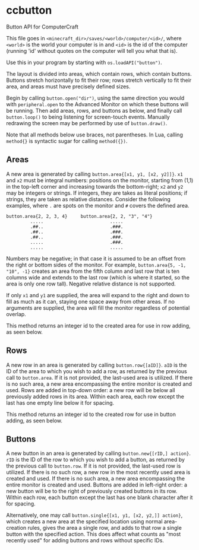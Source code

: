 ccbutton
========

Button API for ComputerCraft

This file goes in `<minecraft_dir>/saves/<world>/computer/<id>/`, where
`<world>` is the world your computer is in and `<id>` is the id of the computer
(running 'id' without quotes on the computer will tell you what that is).

Use this in your program by starting with `os.loadAPI("button")`.

The layout is divided into areas, which contain rows, which contain buttons.
Buttons stretch horizontally to fit their row; rows stretch vertically to fit
their area, and areas must have precisely defined sizes.

Begin by calling `button.open("dir")`, using the same direction you would with
`peripheral.open` to the Advanced Monitor on which these buttons will be
running.  Then add areas, rows, and buttons as below, and finally call
`button.loop()` to being listening for screen-touch events.  Manually redrawing
the screen may be performed by use of `button.draw()`.

Note that all methods below use braces, not parentheses.  In Lua, calling
`method{}` is syntactic sugar for calling `method({})`.

Areas
-----
A new area is generated by calling `button.area{[x1, y1, [x2, y2]]}`.  `x1`
and `x2` must be integral numbers: positions on the monitor, starting from (1,1)
in the top-left corner and increasing towards the bottom-right; `x2` and `y2`
may be integers or strings.  If integers, they are takes as literal positions;
if strings, they are taken as relative distances.  Consider the following
examples, where `.` are spots on the monitor and `#` covers the defined area.

    button.area{2, 2, 3, 4}     button.area{2, 2, "3", "4"}
             .....                         .....
             .##..                         .###.
             .##..                         .###.
             .##..                         .###.
             .....                         .###.
             .....                         .....

Numbers may be negative; in that case it is assumed to be an offset from the
right or bottom sides of the monitor.  For example, 
`button.area{5, -1, "10", -1}` creates an area from the fifth column and
last row that is ten columns wide and extends to the last row (which is where it
started, so the area is only one row tall).  Negative relative distance is not
supported.

If only `x1` and `y1` are supplied, the area will expand to the right and down
to fill as much as it can, staying one space away from other areas.  If no
arguments are supplied, the area will fill the monitor regardless of potential
overlap.

This method returns an integer id to the created area for use in row adding, as
seen below.

Rows
----
A new row in an area is generated by calling `button.row{[aID]}`. 
`aID` is the ID of the area to which you wish to add a row, as returned by the
previous call to `button.area`.  If it is not provided, the last-used area is
utilized.  If there is no such area, a new area encompassing the entire monitor
is created and used.  Rows are added in top-down order: a new row will be below
all previously added rows in its area.  Within each area, each row except the
last has one empty line below it for spacing.

This method returns an integer id to the created row for use in button adding, 
as seen below.

Buttons
-------
A new button in an area is generated by calling `button.new{[rID,] action}`.
`rID` is the ID of the row to which you wish to add a button, as returned by the
previous call to `button.row`.  If it is not provided, the last-used row is
utilized.  If there is no such row, a new row in the most recently used area is
created and used.  If there is no such area, a new area encompassing the entire
monitor is created and used.  Buttons are added in left-right order: a new
button will be to the right of previously created buttons in its row.  Within
each row, each button except the last has one blank character after it for
spacing.

Alternatively, one may call `button.single{[x1, y1, [x2, y2,]] action}`, which
creates a new area at the specified location using normal area-creation rules,
gives the area a single row, and adds to that row a single button with the
specified action. This does affect what counts as "most recently used" for
adding buttons and rows without specific IDs.
